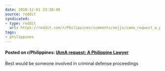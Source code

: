 ```yaml
---
date: 2010-12-01 23:38:48
source: reddit
syndicated:
- type: reddit
  url: https://reddit.com/r/Philippines/comments/eejjo/iama_request_a_philippine_lawyer/
tags:
- philippines
---
```


#### Posted on r/Philippines: [IAmA request: A Philippine Lawyer](https://reddit.com/r/Philippines/comments/eejjo/iama_request_a_philippine_lawyer/)

Best would be someone involved in criminal defense proceedings